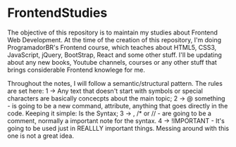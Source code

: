 # FrontendStudies
The objective of this repository is to maintain my studies about Frontend Web Development. At the time of the creation of this repository, I'm doing ProgramadorBR's Frontend course, which teaches about HTML5, CSS3, JavaScript, jQuery, BootStrap, React and some other stuff. I'll be updating about any new books, Youtube channels, courses or any other stuff that brings considerable Frontend knowlege for me.


Throughout the notes, I will follow a semantic/structural pattern. The rules are set here:
  1 -> Any text that doesn't start with symbols or special characters are basically concecpts about the main topic;
  2 -> @ something - is going to be a new command, attribute, anything that goes directly in the code. Keeping it simple: Is      the Syntax;
  3 -> <!-- -->, /* or // - are going to be a comment, normally a important note for the syntax.
  4 -> !IMPORTANT - It's going to be used just in REALLLY important things. Messing around with this one is not a great idea.
